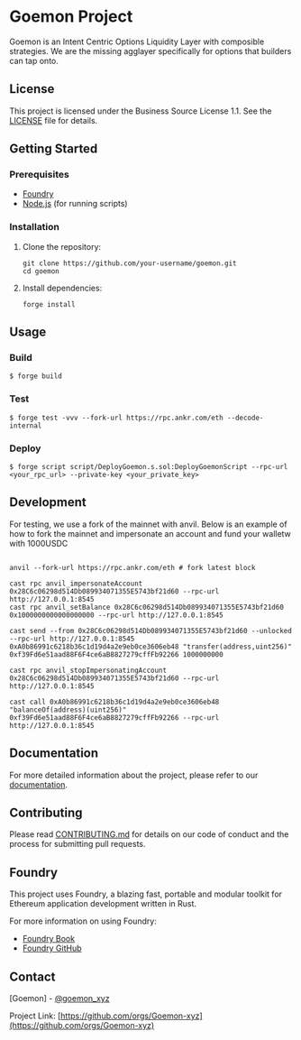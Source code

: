 # Goemon Project

Goemon is an Intent Centric Options Liquidity Layer with composible strategies. We are the missing agglayer specifically for options that builders can tap onto.

## License

This project is licensed under the Business Source License 1.1. See the [LICENSE](./LICENSE) file for details.

## Getting Started

### Prerequisites

- [Foundry](https://book.getfoundry.sh/getting-started/installation)
- [Node.js](https://nodejs.org/) (for running scripts)

### Installation

1. Clone the repository:
   ```shell
   git clone https://github.com/your-username/goemon.git
   cd goemon
   ```

2. Install dependencies:
   ```shell
   forge install
   ```

## Usage

### Build

```shell
$ forge build
```

### Test

```shell
$ forge test -vvv --fork-url https://rpc.ankr.com/eth --decode-internal  
```

### Deploy

```shell
$ forge script script/DeployGoemon.s.sol:DeployGoemonScript --rpc-url <your_rpc_url> --private-key <your_private_key>
```

## Development

For testing, we use a fork of the mainnet with anvil. Below is an example of how to fork the mainnet and impersonate an account and fund your walletw with 1000USDC

```shell

anvil --fork-url https://rpc.ankr.com/eth # fork latest block

cast rpc anvil_impersonateAccount 0x28C6c06298d514Db089934071355E5743bf21d60 --rpc-url http://127.0.0.1:8545
cast rpc anvil_setBalance 0x28C6c06298d514Db089934071355E5743bf21d60 0x1000000000000000000 --rpc-url http://127.0.0.1:8545

cast send --from 0x28C6c06298d514Db089934071355E5743bf21d60 --unlocked --rpc-url http://127.0.0.1:8545 0xA0b86991c6218b36c1d19d4a2e9eb0ce3606eb48 "transfer(address,uint256)" 0xf39Fd6e51aad88F6F4ce6aB8827279cffFb92266 1000000000

cast rpc anvil_stopImpersonatingAccount 0x28C6c06298d514Db089934071355E5743bf21d60 --rpc-url http://127.0.0.1:8545

cast call 0xA0b86991c6218b36c1d19d4a2e9eb0ce3606eb48 "balanceOf(address)(uint256)" 0xf39Fd6e51aad88F6F4ce6aB8827279cffFb92266 --rpc-url http://127.0.0.1:8545
```

## Documentation

For more detailed information about the project, please refer to our [documentation](link-to-your-docs).

## Contributing

Please read [CONTRIBUTING.md](link-to-contributing-guide) for details on our code of conduct and the process for submitting pull requests.

## Foundry

This project uses Foundry, a blazing fast, portable and modular toolkit for Ethereum application development written in Rust.

For more information on using Foundry:

- [Foundry Book](https://book.getfoundry.sh/)
- [Foundry GitHub](https://github.com/foundry-rs/foundry)

## Contact

[Goemon] - [@goemon_xyz](https://x.com/goemon_xyz) 

Project Link: [https://github.com/orgs/Goemon-xyz](https://github.com/orgs/Goemon-xyz)

